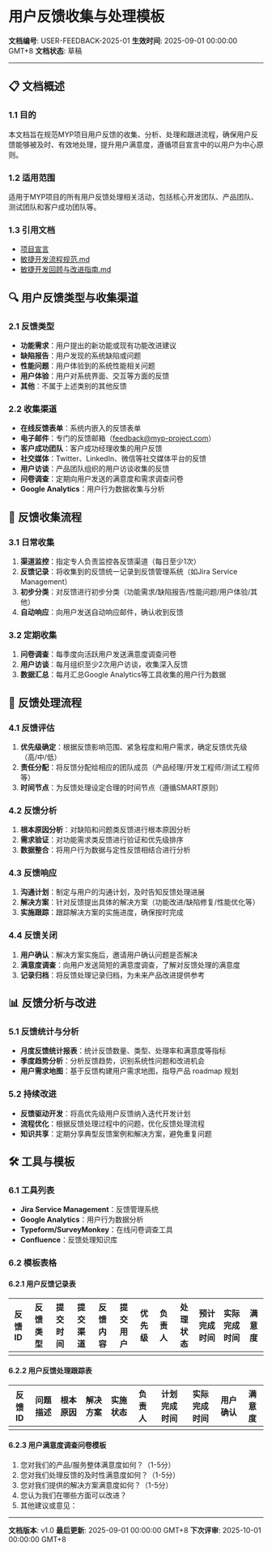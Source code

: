 # 用户反馈收集与处理模板

**文档编号**: USER-FEEDBACK-2025-01
**生效时间**: 2025-09-01 00:00:00 GMT+8
**文档状态**: 草稿

---

## 📋 文档概述

### 1.1 目的
本文档旨在规范MYP项目用户反馈的收集、分析、处理和跟进流程，确保用户反馈能够被及时、有效地处理，提升用户满意度，遵循项目宣言中的以用户为中心原则。

### 1.2 适用范围
适用于MYP项目的所有用户反馈处理相关活动，包括核心开发团队、产品团队、测试团队和客户成功团队等。

### 1.3 引用文档
- [项目宣言](../docs/plans/20-项目宣言.md)
- [敏捷开发流程规范.md](敏捷开发流程规范.md)
- [敏捷开发回顾与改进指南.md](敏捷开发回顾与改进指南.md)

## 🔍 用户反馈类型与收集渠道

### 2.1 反馈类型
- **功能需求**：用户提出的新功能或现有功能改进建议
- **缺陷报告**：用户发现的系统缺陷或问题
- **性能问题**：用户体验到的系统性能相关问题
- **用户体验**：用户对系统界面、交互等方面的反馈
- **其他**：不属于上述类别的其他反馈

### 2.2 收集渠道
- **在线反馈表单**：系统内嵌入的反馈表单
- **电子邮件**：专门的反馈邮箱（feedback@myp-project.com）
- **客户成功团队**：客户成功经理收集的用户反馈
- **社交媒体**：Twitter、LinkedIn、微信等社交媒体平台的反馈
- **用户访谈**：产品团队组织的用户访谈收集的反馈
- **问卷调查**：定期向用户发送的满意度和需求调查问卷
- **Google Analytics**：用户行为数据收集与分析

## 📝 反馈收集流程

### 3.1 日常收集
1. **渠道监控**：指定专人负责监控各反馈渠道（每日至少1次）
2. **反馈记录**：将收集到的反馈统一记录到反馈管理系统（如Jira Service Management）
3. **初步分类**：对反馈进行初步分类（功能需求/缺陷报告/性能问题/用户体验/其他）
4. **自动响应**：向用户发送自动响应邮件，确认收到反馈

### 3.2 定期收集
1. **问卷调查**：每季度向活跃用户发送满意度调查问卷
2. **用户访谈**：每月组织至少2次用户访谈，收集深入反馈
3. **数据汇总**：每月汇总Google Analytics等工具收集的用户行为数据

## 🔄 反馈处理流程

### 4.1 反馈评估
1. **优先级确定**：根据反馈影响范围、紧急程度和用户需求，确定反馈优先级（高/中/低）
2. **责任分配**：将反馈分配给相应的团队成员（产品经理/开发工程师/测试工程师等）
3. **时间节点**：为反馈处理设定合理的时间节点（遵循SMART原则）

### 4.2 反馈分析
1. **根本原因分析**：对缺陷和问题类反馈进行根本原因分析
2. **需求验证**：对功能需求类反馈进行验证和优先级排序
3. **数据整合**：将用户行为数据与定性反馈相结合进行分析

### 4.3 反馈响应
1. **沟通计划**：制定与用户的沟通计划，及时告知反馈处理进展
2. **解决方案**：针对反馈提出具体的解决方案（功能改进/缺陷修复/性能优化等）
3. **实施跟踪**：跟踪解决方案的实施进度，确保按时完成

### 4.4 反馈关闭
1. **用户确认**：解决方案实施后，邀请用户确认问题是否解决
2. **满意度调查**：向用户发送简短的满意度调查，了解对反馈处理的满意度
3. **记录归档**：将反馈处理记录归档，为未来产品改进提供参考

## 📊 反馈分析与改进

### 5.1 反馈统计与分析
- **月度反馈统计报表**：统计反馈数量、类型、处理率和满意度等指标
- **季度趋势分析**：分析反馈趋势，识别系统性问题和改进机会
- **用户需求地图**：基于反馈构建用户需求地图，指导产品 roadmap 规划

### 5.2 持续改进
- **反馈驱动开发**：将高优先级用户反馈纳入迭代开发计划
- **流程优化**：根据反馈处理过程中的问题，优化反馈处理流程
- **知识共享**：定期分享典型反馈案例和解决方案，避免重复问题

## 🛠️ 工具与模板

### 6.1 工具列表
- **Jira Service Management**：反馈管理系统
- **Google Analytics**：用户行为数据分析
- **Typeform/SurveyMonkey**：在线问卷调查工具
- **Confluence**：反馈处理知识库

### 6.2 模板表格

#### 6.2.1 用户反馈记录表
| 反馈ID | 反馈类型 | 提交时间 | 提交渠道 | 反馈内容 | 提交用户 | 优先级 | 负责人 | 处理状态 | 预计完成时间 | 实际完成时间 | 满意度 |
|--------|----------|----------|----------|----------|----------|--------|--------|----------|--------------|--------------|--------|
|        |          |          |          |          |          |        |        |          |              |              |        |

#### 6.2.2 用户反馈处理跟踪表
| 反馈ID | 问题描述 | 根本原因 | 解决方案 | 实施状态 | 负责人 | 计划完成时间 | 实际完成时间 | 用户确认 | 满意度 |
|--------|----------|----------|----------|----------|--------|--------------|--------------|----------|--------|
|        |          |          |          |          |        |              |              |          |        |

#### 6.2.3 用户满意度调查问卷模板
1. 您对我们的产品/服务整体满意度如何？（1-5分）
2. 您对我们处理反馈的及时性满意度如何？（1-5分）
3. 您对我们提供的解决方案满意度如何？（1-5分）
4. 您认为我们在哪些方面可以改进？
5. 其他建议或意见：

---

**文档版本**: v1.0
**最后更新**: 2025-09-01 00:00:00 GMT+8
**下次评审**: 2025-10-01 00:00:00 GMT+8